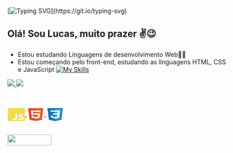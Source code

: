 
[![Typing SVG](https://readme-typing-svg.demolab.com?font=Fira+Code&duration=3500&pause=1000&background=FF25B900&width=435&lines=Ol%C3%A1!+Seja+muito+bem-vindo(a)!+~(%CB%98%E2%96%BE%CB%98~);Me+chamo+Lucas%2C+muito+prazer!;Sou+de+Campinas+-+SP;Se+desejar%2C+entre+em+contato+comigo+)](https://git.io/typing-svg)

## Olá! Sou Lucas, muito prazer  ✌️😉

- Estou estudando Linguagens de desenvolvimento Web👨‍💻
- Estou começando pelo front-end, estudando as linguagens HTML, CSS e JavaScript 
[![My Skills](https://skillicons.dev/icons?i=js,html,css,wasm)](https://skillicons.dev)
          


 <div>
   <a href="https://github.com/LucasERMachado">
   <img height="180em" src="https://github-readme-stats.vercel.app/api?username=LucasERMachado&show_icons=true&theme=tokyonight&include_all_commits=true&count_private=true"/>
   <img height="180em" src="https://github-readme-stats.vercel.app/api/top-langs/?username=LucasERMachado&layout=compact&langs_count=6&theme=tokyonight"/>
</div>
    
  ## 
  
<div style="display: inline_block"><br>
  <img align="center" alt="Js" height="30" width="40" src="https://raw.githubusercontent.com/devicons/devicon/master/icons/javascript/javascript-plain.svg">
  <img align="center" alt="HTML" height="30" width="40" src="https://raw.githubusercontent.com/devicons/devicon/master/icons/html5/html5-original.svg">
  <img align="center" alt="CSS" height="30" width="40" src="https://raw.githubusercontent.com/devicons/devicon/master/icons/css3/css3-original.svg">
</div>

##

<div> 
 <a href ="mailto: lucasemachado.oficial@gmail.com"><img allign = "center" height = "25" width = "100" src="https://img.shields.io/badge/Gmail-D14836?style=for-the-badge&logo=gmail&logoColor=white" ></a>
</div>
    

 
